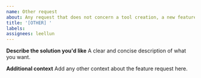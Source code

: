 ```yaml
---
name: Other request
about: Any request that does not concern a tool creation, a new feature request on a tool or a bug
title: '[OTHER] '
labels:
assignees: leellun
---
```


**Describe the solution you'd like**
A clear and concise description of what you want.

**Additional context**
Add any other context about the feature request here.

